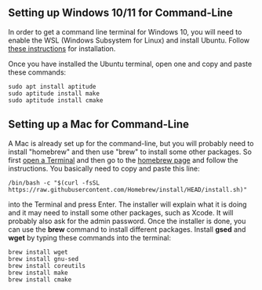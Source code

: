 Setting up Windows 10/11 for Command-Line
---------------------------------------

In order to get a command line terminal for Windows 10, you will need to enable the WSL (Windows Subsystem for Linux) and install Ubuntu. Follow [these instructions](https://linuxhint.com/install_ubuntu_windows_10_wsl/) for installation.

Once you have installed the Ubuntu terminal, open one and copy and paste these commands:

	sudo apt install aptitude
	sudo aptitude install make
	sudo aptitude install cmake


Setting up a Mac for Command-Line
-----------------------------------

A Mac is already set up for the command-line, but you will probably need to install "homebrew" and then use "brew" to install some other packages. So first [open a Terminal](https://www.wikihow.com/Open-a-Terminal-Window-in-Mac) and then go to the [homebrew page](https://brew.sh/) and follow the instructions. You basically need to copy and paste this line:

    /bin/bash -c "$(curl -fsSL https://raw.githubusercontent.com/Homebrew/install/HEAD/install.sh)"

into the Terminal and press Enter. The installer will explain what it is doing and it may need to install some other packages, such as Xcode. It will probably also ask for the admin password. Once the installer is done, you can use the **brew** command to install different packages. Install **gsed** and **wget** by typing these commands into the terminal:

	brew install wget
	brew install gnu-sed
    brew install coreutils
    brew install make
    brew install cmake
